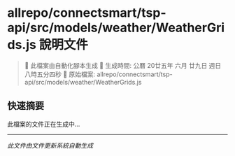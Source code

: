 # allrepo/connectsmart/tsp-api/src/models/weather/WeatherGrids.js 說明文件

> 🚧 此檔案由自動化腳本生成
> 📅 生成時間: 公曆 20廿五年 六月 廿九日 週日 八時五分四秒
> 📂 原始檔案: allrepo/connectsmart/tsp-api/src/models/weather/WeatherGrids.js

## 快速摘要
此檔案的文件正在生成中...

<!-- 實際使用時，這裡會是 Claude Code 生成的完整文件內容 -->

---
*此文件由文件更新系統自動生成*
